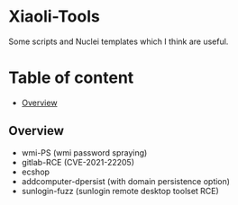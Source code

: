 # Xiaoli-Tools

Some scripts and Nuclei templates which I think are useful.

# Table of content

* [Overview](#overview)

## Overview

- wmi-PS (wmi password spraying)
- gitlab-RCE (CVE-2021-22205)
- ecshop
- addcomputer-dpersist (with domain persistence option)
- sunlogin-fuzz (sunlogin remote desktop toolset RCE)
